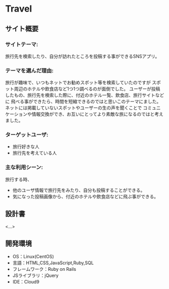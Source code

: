 # Travel

## サイト概要
### サイトテーマ:
旅行先を検索したり、自分が訪れたところを投稿する事ができるSNSアプリ。

### テーマを選んだ理由:
旅行が趣味で、いつもネットでお勧めスポット等を検索していたのですが
スポット周辺のホテルや飲食店など1つ1つ調べるのが面倒でした。
ユーザーが投稿したもの、旅行先を検索した際に、付近のホテル一覧、飲食店、旅行サイトなどに
飛べる事ができたら、時間を短縮できるのではと思いこのテーマにました。
ネットには掲載していないスポットやユーザーの生の声を聞くことで
コミュニケーションや情報交換ができ、お互いにとってより素敵な旅になるのではと考えました。

### ターゲットユーザ:
- 旅行好きな人
- 旅行先を考えている人

### 主な利用シーン:
旅行する時、
- 他のユーザ情報で旅行先をみたり、自分も投稿することができる。
- 気になった投稿画像から、付近のホテルや飲食店などに飛ぶ事ができる。

## 設計書
<...>

## 開発環境
- OS：Linux(CentOS)
- 言語：HTML,CSS,JavaScript,Ruby,SQL
- フレームワーク：Ruby on Rails
- JSライブラリ：jQuery
- IDE：Cloud9
